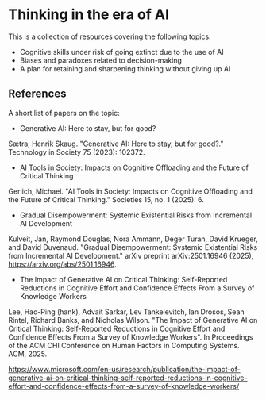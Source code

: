 # Thinking in the era of AI

This is a collection of resources covering the following topics:

- Cognitive skills under risk of going extinct due to the use of AI
- Biases and paradoxes related to decision-making
- A plan for retaining and sharpening thinking without giving up AI

## References

A short list of papers on the topic:

- Generative AI: Here to stay, but for good?

Sætra, Henrik Skaug. "Generative AI: Here to stay, but for good?." Technology in Society 75 (2023): 102372.

- AI Tools in Society: Impacts on Cognitive Offloading and the Future of Critical Thinking

Gerlich, Michael. "AI Tools in Society: Impacts on Cognitive Offloading and the Future of Critical Thinking." Societies 15, no. 1 (2025): 6.

- Gradual Disempowerment: Systemic Existential Risks from Incremental AI Development

Kulveit, Jan, Raymond Douglas, Nora Ammann, Deger Turan, David Krueger, and David Duvenaud. "Gradual Disempowerment: Systemic Existential Risks from Incremental AI Development." arXiv preprint arXiv:2501.16946 (2025), https://arxiv.org/abs/2501.16946.

- The Impact of Generative AI on Critical Thinking: Self-Reported Reductions in Cognitive Effort and Confidence Effects From a Survey of Knowledge Workers

Lee, Hao-Ping (hank), Advait Sarkar, Lev Tankelevitch, Ian Drosos, Sean Rintel, Richard Banks, and Nicholas Wilson. "The Impact of Generative AI on Critical Thinking: Self-Reported Reductions in Cognitive Effort and Confidence Effects From a Survey of Knowledge Workers". In Proceedings of the ACM CHI Conference on Human Factors in Computing Systems. ACM, 2025. 

https://www.microsoft.com/en-us/research/publication/the-impact-of-generative-ai-on-critical-thinking-self-reported-reductions-in-cognitive-effort-and-confidence-effects-from-a-survey-of-knowledge-workers/

